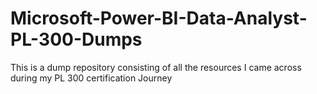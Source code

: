 # Microsoft-Power-BI-Data-Analyst-PL-300-Dumps
This is a dump repository consisting of all the resources I came across during my PL 300 certification Journey
